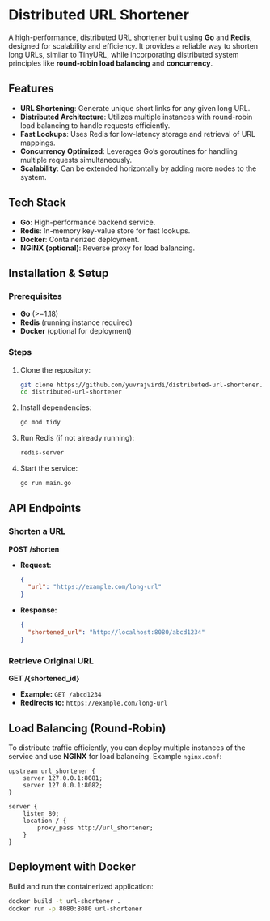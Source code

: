 # Distributed URL Shortener

A high-performance, distributed URL shortener built using **Go** and **Redis**, designed for scalability and efficiency. It provides a reliable way to shorten long URLs, similar to TinyURL, while incorporating distributed system principles like **round-robin load balancing** and **concurrency**.

## Features
- **URL Shortening**: Generate unique short links for any given long URL.
- **Distributed Architecture**: Utilizes multiple instances with round-robin load balancing to handle requests efficiently.
- **Fast Lookups**: Uses Redis for low-latency storage and retrieval of URL mappings.
- **Concurrency Optimized**: Leverages Go’s goroutines for handling multiple requests simultaneously.
- **Scalability**: Can be extended horizontally by adding more nodes to the system.

## Tech Stack
- **Go**: High-performance backend service.
- **Redis**: In-memory key-value store for fast lookups.
- **Docker**: Containerized deployment.
- **NGINX (optional)**: Reverse proxy for load balancing.

## Installation & Setup

### Prerequisites
- **Go** (>=1.18)
- **Redis** (running instance required)
- **Docker** (optional for deployment)

### Steps
1. Clone the repository:
   ```sh
   git clone https://github.com/yuvrajvirdi/distributed-url-shortener.git
   cd distributed-url-shortener
   ```
2. Install dependencies:
   ```sh
   go mod tidy
   ```
3. Run Redis (if not already running):
   ```sh
   redis-server
   ```
4. Start the service:
   ```sh
   go run main.go
   ```

## API Endpoints

### Shorten a URL
**POST /shorten**
- **Request:**
  ```json
  {
    "url": "https://example.com/long-url"
  }
  ```
- **Response:**
  ```json
  {
    "shortened_url": "http://localhost:8080/abcd1234"
  }
  ```

### Retrieve Original URL
**GET /{shortened_id}**
- **Example:** `GET /abcd1234`
- **Redirects to:** `https://example.com/long-url`

## Load Balancing (Round-Robin)
To distribute traffic efficiently, you can deploy multiple instances of the service and use **NGINX** for load balancing. Example `nginx.conf`:
```nginx
upstream url_shortener {
    server 127.0.0.1:8081;
    server 127.0.0.1:8082;
}

server {
    listen 80;
    location / {
        proxy_pass http://url_shortener;
    }
}
```

## Deployment with Docker
Build and run the containerized application:
```sh
docker build -t url-shortener .
docker run -p 8080:8080 url-shortener
```

